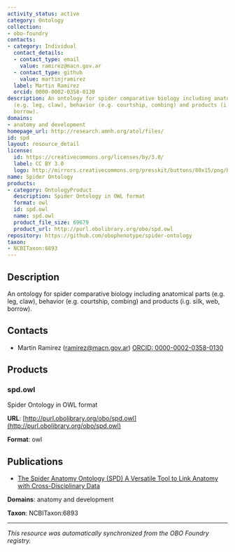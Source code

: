 ```yaml
---
activity_status: active
category: Ontology
collection:
- obo-foundry
contacts:
- category: Individual
  contact_details:
  - contact_type: email
    value: ramirez@macn.gov.ar
  - contact_type: github
    value: martinjramirez
  label: Martin Ramirez
  orcid: 0000-0002-0358-0130
description: An ontology for spider comparative biology including anatomical parts
  (e.g. leg, claw), behavior (e.g. courtship, combing) and products (i.g. silk, web,
  borrow).
domains:
- anatomy and development
homepage_url: http://research.amnh.org/atol/files/
id: spd
layout: resource_detail
license:
  id: https://creativecommons.org/licenses/by/3.0/
  label: CC BY 3.0
  logo: http://mirrors.creativecommons.org/presskit/buttons/80x15/png/by.png
name: Spider Ontology
products:
- category: OntologyProduct
  description: Spider Ontology in OWL format
  format: owl
  id: spd.owl
  name: spd.owl
  product_file_size: 69679
  product_url: http://purl.obolibrary.org/obo/spd.owl
repository: https://github.com/obophenotype/spider-ontology
taxon:
- NCBITaxon:6893
---
```

## Description

An ontology for spider comparative biology including anatomical parts (e.g. leg, claw), behavior (e.g. courtship, combing) and products (i.g. silk, web, borrow).

## Contacts

- Martin Ramirez (ramirez@macn.gov.ar) [ORCID: 0000-0002-0358-0130](https://orcid.org/0000-0002-0358-0130)

## Products

### spd.owl

Spider Ontology in OWL format

**URL**: [http://purl.obolibrary.org/obo/spd.owl](http://purl.obolibrary.org/obo/spd.owl)

**Format**: owl

## Publications

- [The Spider Anatomy Ontology (SPD) A Versatile Tool to Link Anatomy with Cross-Disciplinary Data](https://doi.org/10.3390/d11100202)

**Domains**: anatomy and development

**Taxon**: NCBITaxon:6893

---

*This resource was automatically synchronized from the OBO Foundry registry.*